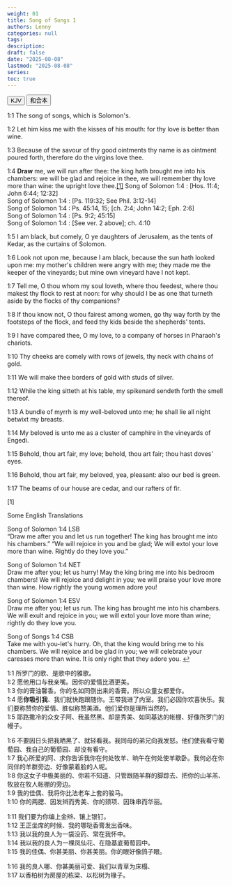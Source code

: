 ```yaml
---
weight: 01
title: Song of Songs 1
authors: Lenny
categories: null
tags: 
description: 
draft: false
date: "2025-08-08"
lastmod: "2025-08-08"
series:
toc: true
---
```



<!--more-->


<!-- Tab links -->
<div class="tab">
  <button class="tablinks active" onclick="tablabel(event, 'english')">KJV</button>
  <button class="tablinks" onclick="tablabel(event, 'chinese')">和合本</button>
  
</div>

<!-- Tab content -->
<div id="english" class="tabcontent" style="display:block">

1:1 The song of songs, which is Solomon's.

1:2 Let him kiss me with the kisses of his mouth: for thy love is better than wine.

1:3 Because of the savour of thy good ointments thy name is as ointment poured forth, therefore do the virgins love thee.

1:4 <b>Draw</b> me, we will run after thee: the king hath brought me into his chambers: we will be glad and rejoice in thee, we will remember thy love more than wine: the upright love thee.<a id="1_ref" href = "#1">[1]</a> <label class="margin-toggle sidenote-number"></label><span class="sidenote">    Song of Solomon 1:4 : [Hos. 11:4; John 6:44; 12:32]  
    Song of Solomon 1:4 : [Ps. 119:32; See Phil. 3:12-14]  
    Song of Solomon 1:4 : Ps. 45:14, 15; [ch. 2:4; John 14:2; Eph. 2:6]  
    Song of Solomon 1:4 : [Ps. 9:2; 45:15]  
    Song of Solomon 1:4 : [See ver. 2 above]; ch. 4:10  
</span>

1:5 I am black, but comely, O ye daughters of Jerusalem, as the tents of Kedar, as the curtains of Solomon.

 
1:6 Look not upon me, because I am black, because the sun hath looked upon me: my mother's children were angry with me; they made me the keeper of the vineyards; but mine own vineyard have I not kept.

1:7 Tell me, O thou whom my soul loveth, where thou feedest, where thou makest thy flock to rest at noon: for why should I be as one that turneth aside by the flocks of thy companions?

1:8 If thou know not, O thou fairest among women, go thy way forth by the footsteps of the flock, and feed thy kids beside the shepherds' tents.

1:9 I have compared thee, O my love, to a company of horses in Pharaoh's chariots.

1:10 Thy cheeks are comely with rows of jewels, thy neck with chains of gold.

 
1:11 We will make thee borders of gold with studs of silver.

1:12 While the king sitteth at his table, my spikenard sendeth forth the smell thereof.

1:13 A bundle of myrrh is my well-beloved unto me; he shall lie all night betwixt my breasts.

1:14 My beloved is unto me as a cluster of camphire in the vineyards of Engedi.

1:15 Behold, thou art fair, my love; behold, thou art fair; thou hast doves' eyes.

 
1:16 Behold, thou art fair, my beloved, yea, pleasant: also our bed is green.

1:17 The beams of our house are cedar, and our rafters of fir.

<p id="1">[1] 

Some English Translations  

Song of Solomon 1:4 LSB  
“Draw me after you and let us run together! The king has brought me into his chambers.” “We will rejoice in you and be glad; We will extol your love more than wine. Rightly do they love you.”

Song of Solomon 1:4 NET  
Draw me after you; let us hurry! May the king bring me into his bedroom chambers! We will rejoice and delight in you; we will praise your love more than wine. How rightly the young women adore you!

Song of Solomon 1:4 ESV  
Draw me after you; let us run. The king has brought me into his chambers. We will exult and rejoice in you; we will extol your love more than wine; rightly do they love you.

Song of Songs 1:4 CSB  
Take me with you-let's hurry. Oh, that the king would bring me to his chambers. We will rejoice and be glad in you; we will celebrate your caresses more than wine. It is only right that they adore you.
<a href="#1_ref">&#8617;</a></p>
</div>

<div id="chinese" class="tabcontent">

1:1 所罗门的歌、是歌中的雅歌。  
1:2 愿他用口与我亲嘴。因你的爱情比酒更美。  
1:3 你的膏油馨香。你的名如同倒出来的香膏。所以众童女都爱你。  
1:4 愿<b>你吸引我</b>、我们就快跑跟随你。王带我进了内室。我们必因你欢喜快乐。我们要称赞你的爱情、胜似称赞美酒。他们爱你是理所当然的。  
1:5 耶路撒冷的众女子阿、我虽然黑、却是秀美、如同基达的帐棚、好像所罗门的幔子。  

1:6 不要因日头把我晒黑了、就轻看我。我同母的弟兄向我发怒。他们使我看守葡萄园、我自己的葡萄园、却没有看守。  
1:7 我心所爱的阿、求你告诉我你在何处牧羊、晌午在何处使羊歇卧。我何必在你同伴的羊群旁边、好像蒙着脸的人呢。  
1:8 你这女子中极美丽的、你若不知道、只管跟随羊群的脚踪去、把你的山羊羔、牧放在牧人帐棚的旁边。  
1:9 我的佳偶、我将你比法老车上套的骏马。  
1:10 你的两腮、因发辫而秀美、你的颈项、因珠串而华丽。  

1:11 我们要为你编上金辫、镶上银钉。  
1:12 王正坐席的时候、我的哪哒香膏发出香味。  
1:13 我以我的良人为一袋没药、常在我怀中。  
1:14 我以我的良人为一棵凤仙花、在隐基底葡萄园中。  
1:15 我的佳偶、你甚美丽、你甚美丽。你的眼好像鸽子眼。  

1:16 我的良人哪、你甚美丽可爱、我们以青草为床榻、  
1:17 以香柏树为房屋的栋梁、以松树为椽子。  
</div>